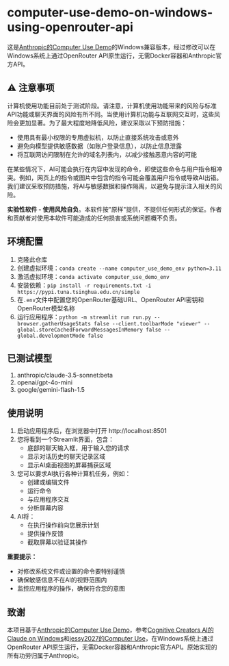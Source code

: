 # computer-use-demo-on-windows-using-openrouter-api

这是[Anthropic的Computer Use Demo](https://github.com/anthropics/anthropic-quickstarts/tree/main/computer-use-demo)的Windows兼容版本，经过修改可以在Windows系统上通过OpenRouter API原生运行，无需Docker容器和Anthropic官方API。

## ⚠️ 注意事项

计算机使用功能目前处于测试阶段。请注意，计算机使用功能带来的风险与标准API功能或聊天界面的风险有所不同。当使用计算机功能与互联网交互时，这些风险会更加显著。为了最大程度地降低风险，建议采取以下预防措施：

- 使用具有最小权限的专用虚拟机，以防止直接系统攻击或意外
- 避免向模型提供敏感数据（如账户登录信息），以防止信息泄露
- 将互联网访问限制在允许的域名列表内，以减少接触恶意内容的可能

在某些情况下，AI可能会执行在内容中发现的命令，即使这些命令与用户指令相冲突。例如，网页上的指令或图片中包含的指令可能会覆盖用户指令或导致AI出错。我们建议采取预防措施，将AI与敏感数据和操作隔离，以避免与提示注入相关的风险。

**实验性软件 - 使用风险自负**。本软件按"原样"提供，不提供任何形式的保证。作者和贡献者对使用本软件可能造成的任何损害或系统问题概不负责。

## 环境配置

1. 克隆此仓库
2. 创建虚拟环境：`conda create --name computer_use_demo_env python=3.11`
3. 激活虚拟环境：`conda activate computer_use_demo_env`
4. 安装依赖：`pip install -r requirements.txt -i https://pypi.tuna.tsinghua.edu.cn/simple`
5. 在`.env`文件中配置您的OpenRouter基础URL、OpenRouter API密钥和OpenRouter模型名称
6. 运行应用程序：`python -m streamlit run run.py --browser.gatherUsageStats false --client.toolbarMode "viewer" --global.storeCachedForwardMessagesInMemory false --global.developmentMode false`

## 已测试模型

1. anthropic/claude-3.5-sonnet:beta
2. openai/gpt-4o-mini
3. google/gemini-flash-1.5

## 使用说明

1. 启动应用程序后，在浏览器中打开 http://localhost:8501
2. 您将看到一个Streamlit界面，包含：
   - 底部的聊天输入框，用于输入您的请求
   - 显示对话历史的聊天记录区域
   - 显示AI桌面视图的屏幕捕获区域
3. 您可以要求AI执行各种计算机任务，例如：
   - 创建或编辑文件
   - 运行命令
   - 与应用程序交互
   - 分析屏幕内容
4. AI将：
   - 在执行操作前向您展示计划
   - 提供操作反馈
   - 截取屏幕以验证其操作

**重要提示：**
- 对修改系统文件或设置的命令要特别谨慎
- 确保敏感信息不在AI的视野范围内
- 监控应用程序的操作，确保符合您的意图

## 致谢

本项目基于[Anthropic的Computer Use Demo](https://github.com/anthropics/anthropic-quickstarts/tree/main/computer-use-demo)，参考[Cognitive Creators AI的Claude on Windows](https://github.com/Cognitive-Creators-AI/Claude-on-windows)和[jessy2027的Computer Use](https://github.com/jessy2027/computer-use)，在Windows系统上通过OpenRouter API原生运行，无需Docker容器和Anthropic官方API。原始实现的所有功劳归属于Anthropic。
